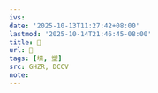 ```yaml
---
ivs:
date: '2025-10-13T11:27:42+08:00'
lastmod: '2025-10-14T21:46:45-08:00'
title: 󰙒
url: 󰙒
tags: [塐, 塑]
src: GHZR, DCCV
note:
---
```

